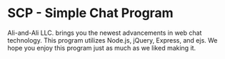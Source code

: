 # SCP - Simple Chat Program
Ali-and-Ali LLC. brings you the newest advancements in web chat technology. This program utilizes Node.js, jQuery, Express, and ejs. We hope you enjoy this program just as much as we liked making it.
